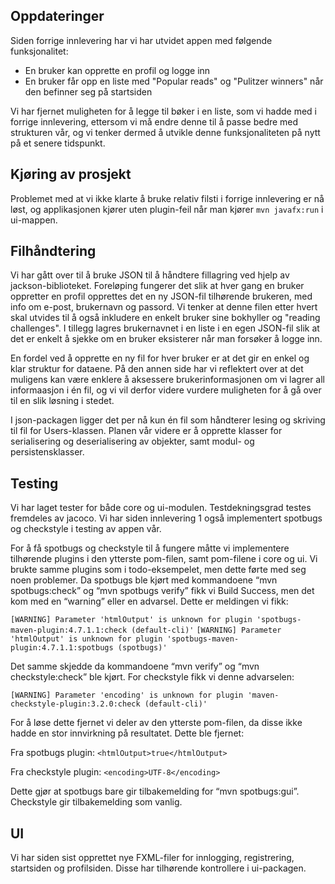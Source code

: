## Oppdateringer 

Siden forrige innlevering har vi har utvidet appen med følgende funksjonalitet:
- En bruker kan opprette en profil og logge inn
- En bruker får opp en liste med "Popular reads" og "Pulitzer winners" når den befinner seg på startsiden

Vi har fjernet muligheten for å legge til bøker i en liste, som vi hadde med i forrige innlevering, ettersom vi må endre denne til å passe bedre med strukturen vår, og vi tenker dermed å utvikle denne funksjonaliteten på nytt på et senere tidspunkt. 

## Kjøring av prosjekt
Problemet med at vi ikke klarte å bruke relativ filsti i forrige innlevering er nå løst, og applikasjonen kjører uten plugin-feil når man kjører `mvn javafx:run` i ui-mappen.


## Filhåndtering

Vi har gått over til å bruke JSON til å håndtere fillagring ved hjelp av jackson-biblioteket. Foreløping fungerer  det slik at hver gang en bruker oppretter en profil opprettes det en ny JSON-fil tilhørende brukeren, med info om e-post, brukernavn og passord. Vi tenker at denne filen etter hvert skal utvides til å også inkludere en enkelt bruker sine bokhyller og "reading challenges". I tillegg lagres brukernavnet i en liste i en egen JSON-fil slik at det er enkelt å sjekke om en bruker eksisterer når man forsøker å logge inn.

En fordel ved å opprette en ny fil for hver bruker er at det gir en enkel og klar struktur for dataene. På den annen side har vi reflektert over at det muligens kan være enklere å aksessere brukerinformasjonen om vi lagrer all informaasjon i én fil, og vi vil derfor videre vurdere muligheten for å gå over til en slik løsning i stedet.

I json-packagen ligger det per nå kun én fil som håndterer lesing og skriving til fil for Users-klassen. Planen vår videre er å opprette klasser for serialisering og deserialisering av objekter, samt modul- og persistensklasser.

## Testing 

Vi har laget tester for både core og ui-modulen. Testdekningsgrad testes fremdeles av jacoco. Vi har siden innlevering 1 også implementert spotbugs og checkstyle i testing av appen vår.

For å få spotbugs og checkstyle til å fungere måtte vi implementere tilhørende plugins i den ytterste pom-filen, samt pom-filene i core og ui. Vi brukte samme plugins som i todo-eksempelet, men dette førte med seg noen problemer. Da spotbugs ble kjørt med kommandoene “mvn spotbugs:check” og “mvn spotbugs verify” fikk vi Build Success, men det kom med en “warning” eller en advarsel. Dette er meldingen vi fikk: 

`[WARNING] Parameter 'htmlOutput' is unknown for plugin 'spotbugs-maven-plugin:4.7.1.1:check (default-cli)'`
`[WARNING] Parameter 'htmlOutput' is unknown for plugin 'spotbugs-maven-plugin:4.7.1.1:spotbugs (spotbugs)'`

Det samme skjedde da kommandoene “mvn verify” og “mvn checkstyle:check” ble kjørt. For checkstyle fikk vi denne advarselen: 

`[WARNING] Parameter 'encoding' is unknown for plugin 'maven-checkstyle-plugin:3.2.0:check (default-cli)'`

For å løse dette fjernet vi deler av den ytterste pom-filen, da disse ikke hadde en stor innvirkning på resultatet. Dette ble fjernet: 

Fra spotbugs plugin:
`<htmlOutput>true</htmlOutput>`

Fra checkstyle plugin:
`<encoding>UTF-8</encoding>`

Dette gjør at spotbugs bare gir tilbakemelding for “mvn spotbugs:gui”. Checkstyle gir tilbakemelding som vanlig.


## UI
Vi har siden sist opprettet nye FXML-filer for innlogging, registrering, startsiden og profilsiden. Disse har tilhørende kontrollere i ui-packagen.




